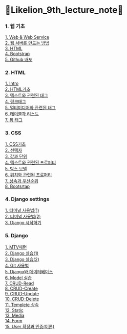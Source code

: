 # 🦁Likelion_9th_lecture_note🦁<br>

### 1. 웹 기초<br>
[1. Web & Web Service](https://github.com/KodaHye/Likelion_9th_LectureNote/blob/main/1.%20%EC%9B%B9%EA%B8%B0%EC%B4%88/1.%20Web%20%26%20Web%20Service.md)<br>
[2. 웹 서버를 만드는 방법](https://github.com/KodaHye/Likelion_9th_LectureNote/blob/main/1.%20%EC%9B%B9%EA%B8%B0%EC%B4%88/2.%20%E1%84%8B%E1%85%B0%E1%86%B8%20%E1%84%89%E1%85%A5%E1%84%87%E1%85%A5%E1%84%85%E1%85%B3%E1%86%AF%20%E1%84%86%E1%85%A1%E1%86%AB%E1%84%83%E1%85%B3%E1%84%82%E1%85%B3%E1%86%AB%20%E1%84%87%E1%85%A1%E1%86%BC%E1%84%87%E1%85%A5%E1%86%B8.md)<br>
[3. HTML](https://github.com/KodaHye/Likelion_9th_LectureNote/blob/main/1.%20%EC%9B%B9%EA%B8%B0%EC%B4%88/3.%20HTML.md)<br>
[4. Bootstrap](https://github.com/KodaHye/Likelion_9th_LectureNote/blob/main/1.%20%EC%9B%B9%EA%B8%B0%EC%B4%88/4.%20Bootstrap.md)<br>
[5. Github 배포](https://github.com/KodaHye/Likelion_9th_LectureNote/blob/main/1.%20%EC%9B%B9%EA%B8%B0%EC%B4%88/5.%20Github%20%E1%84%87%E1%85%A2%E1%84%91%E1%85%A9.md)<br>

### 2. HTML<br>
[1. Intro](https://github.com/KodaHye/Likelion_9th_LectureNote/blob/main/2.%20HTML/1.%20Intro.md)<br>
[2. HTML기초](https://github.com/KodaHye/Likelion_9th_LectureNote/blob/main/2.%20HTML/2.%20HTML%E1%84%80%E1%85%B5%E1%84%8E%E1%85%A9.md)<br>
[3. 텍스트와 관련된 태그](https://github.com/KodaHye/Likelion_9th_LectureNote/blob/main/2.%20HTML/3.%20%E1%84%90%E1%85%A6%E1%86%A8%E1%84%89%E1%85%B3%E1%84%90%E1%85%B3%E1%84%8B%E1%85%AA%20%E1%84%80%E1%85%AA%E1%86%AB%E1%84%85%E1%85%A7%E1%86%AB%E1%84%83%E1%85%AC%E1%86%AB%20%E1%84%90%E1%85%A2%E1%84%80%E1%85%B3.md)<br>
[4. 링크태그](https://github.com/KodaHye/Likelion_9th_LectureNote/blob/main/2.%20HTML/4.%20%E1%84%85%E1%85%B5%E1%86%BC%E1%84%8F%E1%85%B3%E1%84%90%E1%85%A2%E1%84%80%E1%85%B3.md)<br>
[5. 멀티미디어와 관련된 태그](https://github.com/KodaHye/Likelion_9th_LectureNote/blob/main/2.%20HTML/5.%20%E1%84%86%E1%85%A5%E1%86%AF%E1%84%90%E1%85%B5%E1%84%86%E1%85%B5%E1%84%90%E1%85%B5%E1%84%8B%E1%85%A5%E1%84%8B%E1%85%AA%20%E1%84%80%E1%85%AA%E1%86%AB%E1%84%85%E1%85%A7%E1%86%AB%E1%84%83%E1%85%AC%E1%86%AB%20%E1%84%90%E1%85%A2%E1%84%80%E1%85%B3.md)<br>
[6. 테이블과 리스트](https://github.com/KodaHye/Likelion_9th_LectureNote/blob/main/2.%20HTML/6.%20%E1%84%90%E1%85%A6%E1%84%8B%E1%85%B5%E1%84%87%E1%85%B3%E1%86%AF%E1%84%80%E1%85%AA%20%E1%84%85%E1%85%B5%E1%84%89%E1%85%B3%E1%84%90%E1%85%B3.md)<br>
[7. 폼 태그](https://github.com/KodaHye/Likelion_9th_LectureNote/blob/main/2.%20HTML/7.%20%E1%84%91%E1%85%A9%E1%86%B7%E1%84%90%E1%85%A2%E1%84%80%E1%85%B3.md)<br>

### 3. CSS<br>
[1. CSS기초](https://github.com/KodaHye/Likelion_9th_LectureNote/blob/main/3.%20CSS/1.%20CSS%E1%84%80%E1%85%B5%E1%84%8E%E1%85%A9.md)<br>
[2. 선택자](https://github.com/KodaHye/Likelion_9th_LectureNote/blob/main/3.%20CSS/2.%20%E1%84%89%E1%85%A5%E1%86%AB%E1%84%90%E1%85%A2%E1%86%A8%E1%84%8C%E1%85%A1.md)<br>
[3. 값과 단위](https://github.com/KodaHye/Likelion_9th_LectureNote/blob/main/3.%20CSS/3.%20%E1%84%80%E1%85%A1%E1%86%B9%E1%84%80%E1%85%AA%20%E1%84%83%E1%85%A1%E1%86%AB%E1%84%8B%E1%85%B1.md)<br>
[4. 텍스트와 관련된 프로퍼티](https://github.com/KodaHye/Likelion_9th_LectureNote/blob/main/3.%20CSS/4.%20%E1%84%90%E1%85%A6%E1%86%A8%E1%84%89%E1%85%B3%E1%84%90%E1%85%B3%E1%84%8B%E1%85%AA%20%E1%84%80%E1%85%AA%E1%86%AB%E1%84%85%E1%85%A7%E1%86%AB%E1%84%83%E1%85%AC%E1%86%AB%20%E1%84%91%E1%85%B3%E1%84%85%E1%85%A9%E1%84%91%E1%85%A5%E1%84%90%E1%85%B5.md)<br>
[5. 박스 모델](https://github.com/KodaHye/Likelion_9th_LectureNote/blob/main/3.%20CSS/5.%20%E1%84%87%E1%85%A1%E1%86%A8%E1%84%89%E1%85%B3%E1%84%86%E1%85%A9%E1%84%83%E1%85%A6%E1%86%AF.md)<br>
[6. 위치와 관련된 프로퍼티](https://github.com/KodaHye/Likelion_9th_LectureNote/blob/main/3.%20CSS/6.%20%E1%84%8B%E1%85%B1%E1%84%8E%E1%85%B5%E1%84%8B%E1%85%AA%20%E1%84%80%E1%85%AA%E1%86%AB%E1%84%85%E1%85%A7%E1%86%AB%E1%84%83%E1%85%AC%E1%86%AB%20%E1%84%91%E1%85%B3%E1%84%85%E1%85%A9%E1%84%91%E1%85%A5%E1%84%90%E1%85%B5.md)<br>
[7. 상속과 우선순위](https://github.com/KodaHye/Likelion_9th_LectureNote/blob/main/3.%20CSS/7.%20%E1%84%89%E1%85%A1%E1%86%BC%E1%84%89%E1%85%A9%E1%86%A8%E1%84%80%E1%85%AA%20%E1%84%8B%E1%85%AE%E1%84%89%E1%85%A5%E1%86%AB%E1%84%89%E1%85%AE%E1%86%AB%E1%84%8B%E1%85%B1.md)<br>
[8. Bootsrtap](https://github.com/KodaHye/Likelion_9th_LectureNote/blob/main/3.%20CSS/8.%20Bootstrap.md)<br>

### 4. Django settings<br>
[1. 터미널 사용법(1)](https://github.com/KodaHye/Likelion_9th_LectureNote/blob/main/4.%20Django%20settings/1.%20%ED%84%B0%EB%AF%B8%EB%84%90%EC%82%AC%EC%9A%A9%EB%B2%95(1).md)<br>
[2. 터미널 사용법(2)](https://github.com/KodaHye/Likelion_9th_LectureNote/blob/main/4.%20Django%20settings/2.%20%ED%84%B0%EB%AF%B8%EB%84%90%EC%82%AC%EC%9A%A9%EB%B2%95(2).md)<br>
[3. Django 시작하기](https://github.com/KodaHye/Likelion_9th_LectureNote/blob/main/4.%20Django%20settings/3.%20Django%EC%8B%9C%EC%9E%91%ED%95%98%EA%B8%B0.md)

### 5. Django<br>
[1. MTV패턴](https://github.com/KodaHye/Likelion_9th_LectureNote/blob/main/5.%20Django/1.%20MTV%ED%8C%A8%ED%84%B4.md)<br>
[2. Django 실습(1)](https://github.com/KodaHye/Likelion_9th_LectureNote/blob/main/5.%20Django/2.%20Django%20%EC%8B%A4%EC%8A%B5(1).md)<br>
[3. Django 실습(2)](https://github.com/KodaHye/Likelion_9th_LectureNote/blob/main/5.%20Django/3.%20Django%20%EC%8B%A4%EC%8A%B5(2).md)<br>
[4. Git 사용법](https://github.com/KodaHye/Likelion_9th_LectureNote/blob/main/5.%20Django/4.%20Git%20%EC%82%AC%EC%9A%A9%EB%B2%95.md)<br>
[5. Django와 데이터베이스](https://github.com/KodaHye/Likelion_9th_LectureNote/blob/main/5.%20Django/5.%20Django%EC%99%80%20%EB%8D%B0%EC%9D%B4%ED%84%B0%EB%B2%A0%EC%9D%B4%EC%8A%A4.md)<br>
[6. Model 실습](https://github.com/KodaHye/Likelion_9th_LectureNote/blob/main/5.%20Django/6.%20Model%20%EC%8B%A4%EC%8A%B5.md)<br>
[7. CRUD-Read](https://github.com/KodaHye/Likelion_9th_LectureNote/blob/main/5.%20Django/7.%20CRUD-Read.md)<br>
[8. CRUD-Create](https://github.com/KodaHye/Likelion_9th_LectureNote/blob/main/5.%20Django/8.%20CRUD-Create.md)<br>
[9. CRUD-Update](https://github.com/KodaHye/Likelion_9th_LectureNote/blob/main/5.%20Django/9.%20CRUD-Update.md)<br>
[10. CRUD-Delete](https://github.com/KodaHye/Likelion_9th_LectureNote/blob/main/5.%20Django/10.%20CRUD-Delete.md)<br>
[11. Templete 상속](https://github.com/KodaHye/Likelion_9th_LectureNote/blob/main/5.%20Django/11.%20Templete%20%EC%83%81%EC%86%8D.md)<br>
[12. Static](https://github.com/KodaHye/Likelion_9th_LectureNote/blob/main/5.%20Django/12.%20Static.md)<br>
[13. Media](https://github.com/KodaHye/Likelion_9th_LectureNote/blob/main/5.%20Django/13.%20Media.md)<br>
[14. Form](https://github.com/KodaHye/Likelion_9th_LectureNote/blob/main/5.%20Django/14.%20Form.md)<br>
[15. User 확장과 인증(이론)](https://github.com/KodaHye/Likelion_9th_LectureNote/blob/main/5.%20Django/15.%20User%20%ED%99%95%EC%9E%A5%EA%B3%BC%20%EC%9D%B8%EC%A6%9D(%EC%9D%B4%EB%A1%A0).md)<br>
<!-- [16. User 확장과 인증(실습1)](https://github.com/KodaHye/Likelion_9th_LectureNote/blob/main/5.%20Django/16.%20User%20%ED%99%95%EC%9E%A5%EA%B3%BC%20%EC%9D%B8%EC%A6%9D(%EC%8B%A4%EC%8A%B51).md)<br>
[17. User 확장과 인증(실습2)](https://github.com/KodaHye/Likelion_9th_LectureNote/blob/main/5.%20Django/17.%20User%20%ED%99%95%EC%9E%A5%EA%B3%BC%20%EC%9D%B8%EC%A6%9D(%EC%8B%A4%EC%8A%B52).md)<br> -->
<!-- [16. Paginator](https://github.com/KodaHye/Likelion_9th_LectureNote/blob/main/5.%20Django/18.%20Paginator.md)<br> -->